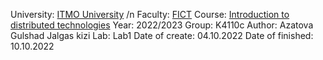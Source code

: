 University: [ITMO University](https://itmo.ru/ru/) /n
Faculty: [FICT](https://fict.itmo.ru)
Course: [Introduction to distributed technologies](https://github.com/itmo-ict-faculty/introduction-to-distributed-technologies)
Year: 2022/2023
Group: K4110c
Author: Azatova Gulshad Jalgas kizi
Lab: Lab1
Date of create: 04.10.2022
Date of finished: 10.10.2022
